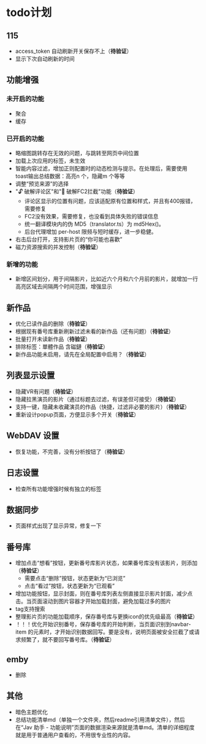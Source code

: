 # todo计划
## 115
- access_token 自动刷新开关保存不上（**待验证**）
- 显示下次自动刷新的时间
  
## 功能增强
### 未开启的功能
- 聚合
- 缓存
  
### 已开启的功能
- 略缩图跳转存在无效的问题，与跳转至网页中间位置
- 加载上次应用的标签，未生效
- 智能内容过滤，增加正则配置时的动态检测与提示。在处理后，需要使用toast输出总结数据：高亮n 个，隐藏m 个等等
- 调整“预览来源”的选择
- "🔓 破解评论区"和"🚫 破解FC2拦截"功能（**待验证**）
  - 评论区显示的位置有问题，应该适配原有位置和样式，并且有400报错，需要修复
  - FC2没有效果，需要修复，也没看到具体失败的错误信息
  - 统一翻译模块内的伪 MD5（translator.ts）为 md5Hex()。
  - 后台代理增加 per-host 限频与短时缓存，进一步稳健。
- 右击后台打开，支持影片页的“你可能也喜歡”
- 磁力资源搜索的并发控制（**待验证**）

### 新增的功能
- 新增区间划分，用于间隔影片，比如近六个月和六个月前的影片，就增加一行高亮区域去间隔两个时间范围，增强显示

## 新作品
- 优化已读作品的删除（**待验证**）
- 根据现有番号库重新刷新过滤未看的新作品（还有问题）（**待验证**）
- 批量打开未读新作品（**待验证**）
- 排除标签：單體作品 含磁鏈（**待验证**）
- 新作品功能未启用，请先在全局配置中启用？（**待验证**）

## 列表显示设置
- 隐藏VR有问题（**待验证**）
- 隐藏拉黑演员的影片（通过标题去过滤，有误差但可接受）（**待验证**）
- 支持一键，隐藏未收藏演员的作品（快捷，过滤非必要的影片）（**待验证**）
- 重新设计popup页面，方便显示多个开关（**待验证**）
  
## WebDAV 设置
- 恢复功能，不完善，没有分析按钮了（**待验证**）
  
## 日志设置
- 检查所有功能增强时候有独立的标签

## 数据同步
- 页面样式出现了显示异常，修复一下

## 番号库
- 增加点击“想看”按钮，更新番号库影片状态，如果番号库没有该影片，则添加（**待验证**）
  - 需要点击“删除”按钮，状态更新为“已浏览”
  - 点击“看过”按钮，状态更新为“已观看”
- 增加功能按钮，显示封面，则在番号库列表左侧直接显示影片封面，减少点击。当页面滚动到图片容器才开始加载封面，避免加载过多的图片
- tag支持搜索
- 整理影片页的功能加载顺序，保存番号库与更换icon的优先级最高（**待验证**）
- ！！！优化开始识别番号，保存番号库的开始判断，当页面识别到navbar-item 的元素时，才开始识别数据回写。要是没有，说明页面被安全拦截了或请求频繁了，就不要回写番号库。（**待验证**）

## emby
- 删除
  
## 其他
- 暗色主题优化
- 总结功能清单md（单独一个文件夹，然后readme引用清单文件），然后在“Jav 助手 - 功能说明”页面的数据渲染来源就是清单md。清单的详细程度就是用于普通用户查看的，不用很专业性的内容。
